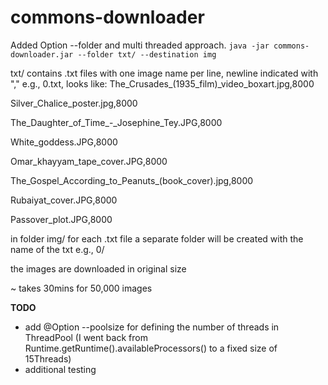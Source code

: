 # commons-downloader

Added Option --folder and multi threaded approach.
```java -jar commons-downloader.jar --folder txt/ --destination img```

txt/ contains .txt files with one image name per line, newline indicated with ","
e.g., 0.txt, looks like:
The_Crusades_(1935_film)_video_boxart.jpg,8000 

Silver_Chalice_poster.jpg,8000

The_Daughter_of_Time_-_Josephine_Tey.JPG,8000

White_goddess.JPG,8000

Omar_khayyam_tape_cover.JPG,8000

The_Gospel_According_to_Peanuts_(book_cover).jpg,8000

Rubaiyat_cover.JPG,8000

Passover_plot.JPG,8000


in folder img/ for each .txt file a separate folder will be created with the name of the txt
e.g., 0/

the images are downloaded in original size


~ takes 30mins for 50,000 images


**TODO**
- add @Option --poolsize for defining the number of threads in ThreadPool (I went back from Runtime.getRuntime().availableProcessors() to a fixed size of 15Threads)
- additional testing
